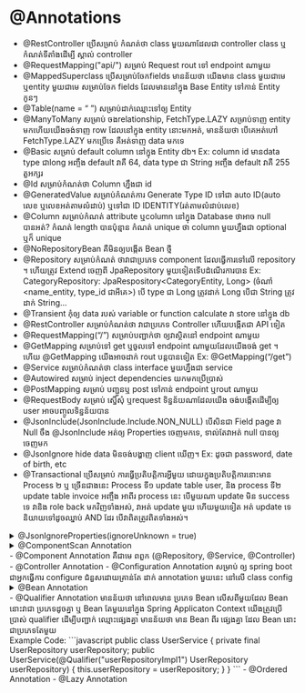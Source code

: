 # @Annotations
- @RestController ប្រើសម្រាប់ កំណត់ថា class មួយណាដែលជា controller class ឬកំណត់ទីតាំងដើម្បី ស្គាល់ controller
- @RequestMapping("api/") សម្រាប់ Request rout ទៅ endpoint ណាមួយ
- @MappedSuperclass ប្រើសម្រាប់ចែកfields មានន័យថា យើងមាន class មួយជាមេ ឬentity មួយជាមេ សម្រាប់ចែក fields ដែលមាននៅក្នុង Base Entity ទៅកាន់ Entity កូនៗ
- @Table(name = “ ”) សម្រាប់ដាក់ឈ្មោះទៅឲ្យ Entity
- @ManyToMany សម្រាប់ ចងrelationship, FetchType.LAZY សម្រាប់ទាញ entity មកហើយយើងចង់ទាញ row ដែលនៅក្នុង entity នោះមកអត់, មានន័យថា បើគេអត់ហៅ FetchType.LAZY មកប្រើទេ គឺអត់ទាញ data មកទេ
- @Basic សម្រាប់ default column នៅក្នុង Entity db។ Ex: column id មានdata type ជាlong អញ្ចឹង default វាគឺ 64, data type ជា String អញ្ចឹង default វាគឺ 255 តួអក្សរ
- @Id សម្រាប់កំណត់ថា Column ហ្នឹងជា id
- @GeneratedValue សម្រាប់កំណត់ការ Generate Type ID ទៅជា auto ID(auto លេខ ឬលេខអត់តាមលំដាប់) ឬទៅជា ID IDENTITY(រត់តាមលំដាប់លេខ)
- @Column សម្រាប់កំណត់ attribute ឬcolumn នៅក្នុង Database ថាអាច null បានអត់? កំណត់ length បានប៉ុន្មាន កំណត់ unique ថា column មួយហ្នឹងជា optional ឬក៏ unique
- @NoRepositoryBean គឺមិនឲ្យបង្កើត Bean ថ្មី
- @Repository សម្រាប់កំណត់ ថាវាជាប្រភេទ component ដែលធ្វើការទៅលើ repository ។ ហើយត្រូវ Extend ចេញពី JpaRepository មួយទៀតទើបដំណើរការបាន Ex: CategoryRepository: JpaRespository<CategoryEntity, Long> (ចំណាំ <name_entity, type_id ជាអីគេ>) បើ type ជា Long ត្រូវដាក់ Long បើជា String ត្រូវដាក់ String…
- @Transient កុំឲ្យ data របស់ variable or function calculate វា store នៅក្នុង db
- @RestController សម្រាប់កំណត់ថា វាជាប្រភេទ Controller ហើយបង្កើតជា API ទៀត
- @RequestMapping(“/”) សម្រាប់បញ្ជាក់ថា ឲ្យវាស្ថិតនៅ endpoint ណាមួយ
- @GetMapping សម្រាប់ទៅ get ឬចូលទៅ endpoint ណាមួយដែលយើងចង់ get ។ ហើយ @GetMapping យើងអាចដាក់ rout បន្តបានទៀត Ex: @GetMapping(“/get”)
- @Service សម្រាប់កំណត់ថា class interface មួយហ្នឹងជា service
- @Autowired សម្រាប់ inject dependencies យកមកប្រើបា្រស់
- @PostMapping សម្រាប់ បញ្ជួនឬ post ទៅកាន់ endpoint ឬrout ណាមួយ
- @RequestBody សម្រាប់ ស្នើសុំ ឬrequest ទិន្នន័យណាដែលយើង ចង់បង្កើតដើម្បីឲ្យ user អាចបញ្ចូលទិន្នន័យបាន
- @JsonInclude(JsonInclude.Include.NON_NULL) បើសិនជា Field page វា Null ចឹង @JsonInclude អត់ឲ្យ Properties ចេញមកទេ, ទាល់តែវាអត់ null បានឲ្យចេញមក
- @JsonIgnore hide data មិនចង់បង្ហាញ client ឃើញ។ Ex: ដូចជា password, date of birth, etc
- @Transactional ប្រើសម្រាប់ ការធ្វើប្រតិបត្តិការអ្វីមួយ ដោយក្នុងប្រតិបត្តិការនោះមាន Process ២ ឬ ច្រើនជាងនេះ Process ទី១ update table user, និង process ទី២ update table invoice អញ្ចឹង អាពីរ process នេះ បើមួយណា update មិន success ទេ វានិង role back មកវិញទាំងអស់, វាអត់ update មួយ ហើយមួយទៀត អត់ update ទេ និយាយទៅដូចឈ្នាប់ AND ដែរ បើវាពិតត្រូវពិតទាំងអស់។
<details>
<summary>@JsonIgnoreProperties(ignoreUnknown = true)</summary>
<p>
ប្រើសម្រាប់ថាឧទាហរណ៍ពេលយើង object នឹងចូល database ឧបមារថា save ចូលមាន field id, name អីចឹងទៅ ហើយស្រាប់តែលើកក្រោយយើងថែម sex មួយទៀត ចឹងបើយើងប្រើ jsonIgnoreproperties នឹងគឹវាអត់ error អីទេ តែបើអត់ប្រើ វានឹង error ថាវារក field sex ទិន្នន័យចាស់ៗអត់ឃើញ ចឹងវាតម្រូវឲ្យយើងទៅដាក់ field sex នៅគ្រប់ទិន្នន័យចាស់ៗទាំងអស់។ 
</p>
</details>
<details>
<summary>@ComponentScan Annotation</summary> 
<p>
ភាគច្រើន ប្រើនៅកន្លែង config file ដែលយើងចង់ឲ្យវា scan នូវ package ណាមួយ (អាចដាក់ ឈ្មោះជា package ក៏បាន ឬជាឈ្មោះ class ក៏បាន ហើយអាច ប្រើបានជា multiple បានទៀត)
Example in java code:
</p>
</details>
- @Component Annotation គឺជាមេ ពពួក (@Repository, @Service, @Controller)
- @Controller Annotation
- @Configuration Annotation សម្រាប់ ឲ្យ spring boot ជាអ្នកធ្វើការ configure ជំនួសដោយគ្រាន់តែ ដាក់ annotation មួយនេះ នៅលើ class config
<details>
<summary>@Bean Annotation</summary> 
<p>
សម្រាប់ ដាក់នៅលើ function ណា ដែលយើងចង់ឲ្យវាក្លាយទៅជា bean, Bean មានន័យថា object មួយដែលយើងយកមកប្រកាស់ជា public ដែលនៅក្នុង project ទាំងមូល កន្លែងណាក៏អាច ហៅប្រើវាបានដែរ ហើយវាប្រកាស់ តែម្ដងទេ (Singleton)
</p>
</details>
- @Qualifier Annotation មានន័យថា នៅពេលមាន ប្រភេទ Bean លើសពីមួយដែល Bean នោះវាជា ប្រភេទដូចគ្នា ឬ Bean តែមួយនៅក្នុង Spring Applicaton Context យើងត្រូវប្រើប្រាស់ qualifier ដើម្បីបញ្ជាក់ ឈ្មោះផ្សេងគ្នា មានន័យថា មាន Bean ពីរ ផ្សេងគ្នា ដែល Bean នោះជាប្រភេទតែមួយ
  <br>Example Code:
  ```javascript public class UserService {
    private final UserRepository userRepository;
    public UserService(@Qualifier("userRepositoryImpl1") UserRepository userRepository) {
        this.userRepository = userRepository;
    }
 }
  ```
- @Ordered Annotation
- @Lazy Annotation
